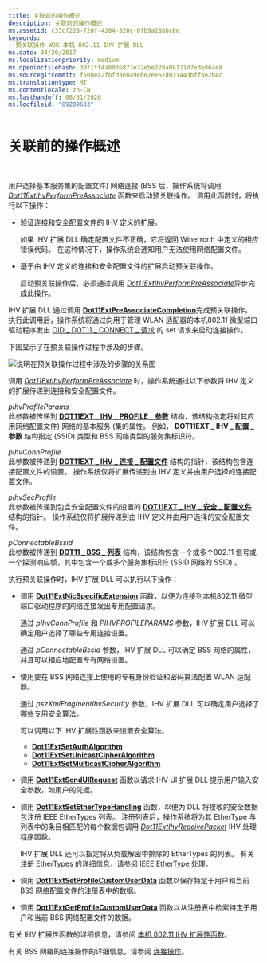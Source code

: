 ```yaml
---
title: 关联前的操作概述
description: 关联前的操作概述
ms.assetid: c33cf228-720f-4204-820c-0fb9a288bc6e
keywords:
- 预关联操作 WDK 本机 802.11 IHV 扩展 DLL
ms.date: 04/20/2017
ms.localizationpriority: medium
ms.openlocfilehash: 30f1ff4a8036877e32ebe228a08171d7e3e86ae8
ms.sourcegitcommit: f500ea2fbfd3e849eb82ee67d011443bff3e2b4c
ms.translationtype: MT
ms.contentlocale: zh-CN
ms.lasthandoff: 08/31/2020
ms.locfileid: "89209633"
---
```

# <a name="pre-association-operation-overview"></a>关联前的操作概述




 

用户选择基本服务集的配置文件) 网络连接 (BSS 后，操作系统将调用 [*Dot11ExtIhvPerformPreAssociate*](/windows-hardware/drivers/ddi/wlanihv/nc-wlanihv-dot11extihv_perform_pre_associate) 函数来启动预关联操作。 调用此函数时，将执行以下操作：

-   验证连接和安全配置文件的 IHV 定义的扩展。

    如果 IHV 扩展 DLL 确定配置文件不正确，它将返回 Winerror.h 中定义的相应错误代码。 在这种情况下，操作系统会通知用户无法使用网络配置文件。

-   基于由 IHV 定义的连接和安全配置文件的扩展启动预关联操作。

    启动预关联操作后，必须通过调用 [*Dot11ExtIhvPerformPreAssociate*](/windows-hardware/drivers/ddi/wlanihv/nc-wlanihv-dot11extihv_perform_pre_associate)异步完成此操作。

IHV 扩展 DLL 通过调用 [**Dot11ExtPreAssociateCompletion**](/windows-hardware/drivers/ddi/wlanihv/nc-wlanihv-dot11ext_pre_associate_completion)完成预关联操作。 执行此调用后，操作系统将通过向用于管理 WLAN 适配器的本机802.11 微型端口驱动程序发出 [OID \_ DOT11 \_ CONNECT \_ 请求](/previous-versions/windows/hardware/wireless/oid-dot11-connect-request) 的 set 请求来启动连接操作。

下图显示了在预关联操作过程中涉及的步骤。

![说明在预关联操作过程中涉及的步骤的关系图](images/ihv-ext-preassoc.png)

调用 [*Dot11ExtIhvPerformPreAssociate*](/windows-hardware/drivers/ddi/wlanihv/nc-wlanihv-dot11extihv_perform_pre_associate) 时，操作系统通过以下参数将 IHV 定义的扩展传递到连接和安全配置文件。

<a href="" id="pihvprofileparams"></a>*pIhvProfileParams*  
此参数被传递到 [**DOT11EXT \_ IHV \_ PROFILE \_ 参数**](/windows-hardware/drivers/ddi/wlanihvtypes/ns-wlanihvtypes-_dot11ext_ihv_profile_params) 结构，该结构指定将对其应用网络配置文件) 网络的基本服务 (集的属性。 例如， **DOT11EXT \_ IHV \_ 配置 \_ 参数** 结构指定 (SSID) 类型和 BSS 网络类型的服务集标识符。

<a href="" id="pihvconnprofile"></a>*pIhvConnProfile*  
此参数被传递到 [**DOT11EXT \_ IHV \_ 连接 \_ 配置文件**](/windows-hardware/drivers/ddi/wlanihv/ns-wlanihv-_dot11ext_ihv_connectivity_profile) 结构的指针，该结构包含连接配置文件的设置。 操作系统仅将扩展传递到由 IHV 定义并由用户选择的连接配置文件。

<a href="" id="pihvsecprofile"></a>*pIhvSecProfile*  
此参数被传递到包含安全配置文件的设置的 [**DOT11EXT \_ IHV \_ 安全 \_ 配置文件**](/windows-hardware/drivers/ddi/wlanihv/ns-wlanihv-_dot11ext_ihv_security_profile) 结构的指针。 操作系统仅将扩展传递到由 IHV 定义并由用户选择的安全配置文件。

<a href="" id="pconnectablebssid"></a>*pConnectableBssid*  
此参数被传递到 [**DOT11 \_ BSS \_ 列表**](/windows-hardware/drivers/ddi/wlclient/ns-wlclient-_dot11_bss_list) 结构，该结构包含一个或多个802.11 信号或一个探测响应帧，其中包含一个或多个服务集标识符 (SSID 网络的 SSID) 。

执行预关联操作时，IHV 扩展 DLL 可以执行以下操作：

-   调用 [**Dot11ExtNicSpecificExtension**](/windows-hardware/drivers/ddi/wlanihv/nc-wlanihv-dot11ext_nic_specific_extension) 函数，以便为连接到本机802.11 微型端口驱动程序的网络连接发出专用配置请求。

    通过 *pIhvConnProfile* 和 *PIHVPROFILEPARAMS* 参数，IHV 扩展 DLL 可以确定用户选择了哪些专用连接设置。

    通过 *pConnectableBssid* 参数，IHV 扩展 DLL 可以确定 BSS 网络的属性，并且可以相应地配置专有网络设置。

-   使用要在 BSS 网络连接上使用的专有身份验证和密码算法配置 WLAN 适配器。

    通过 *pszXmlFragmentIhvSecurity* 参数，IHV 扩展 DLL 可以确定用户选择了哪些专用安全算法。

    可以调用以下 IHV 扩展性函数来设置安全算法。

    -   [**Dot11ExtSetAuthAlgorithm**](/windows-hardware/drivers/ddi/wlanihv/nc-wlanihv-dot11ext_set_auth_algorithm)
    -   [**Dot11ExtSetUnicastCipherAlgorithm**](/windows-hardware/drivers/ddi/wlanihv/nc-wlanihv-dot11ext_set_unicast_cipher_algorithm)
    -   [**Dot11ExtSetMulticastCipherAlgorithm**](/windows-hardware/drivers/ddi/wlanihv/nc-wlanihv-dot11ext_set_multicast_cipher_algorithm)
-   调用 [**Dot11ExtSendUIRequest**](/windows-hardware/drivers/ddi/wlanihv/nc-wlanihv-dot11ext_send_ui_request) 函数以请求 IHV UI 扩展 DLL 提示用户输入安全参数，如用户的凭据。

-   调用 [**Dot11ExtSetEtherTypeHandling**](/windows-hardware/drivers/ddi/wlanihv/nc-wlanihv-dot11ext_set_ethertype_handling) 函数，以便为 DLL 将接收的安全数据包注册 IEEE EtherTypes 列表。 注册列表后，操作系统将为其 EtherType 与列表中的条目相匹配的每个数据包调用 [*Dot11ExtIhvReceivePacket*](/windows-hardware/drivers/ddi/wlanihv/nc-wlanihv-dot11extihv_receive_packet) IHV 处理程序函数。

    IHV 扩展 DLL 还可以指定将从负载解密中排除的 EtherTypes 的列表。 有关注册 EtherTypes 的详细信息，请参阅 [IEEE EtherType 处理](ieee-ethertype-handling.md)。

-   调用 [**Dot11ExtSetProfileCustomUserData**](/windows-hardware/drivers/ddi/wlanihv/nc-wlanihv-dot11ext_set_profile_custom_user_data) 函数以保存特定于用户和当前 BSS 网络配置文件的注册表中的数据。

-   调用 [**Dot11ExtGetProfileCustomUserData**](/windows-hardware/drivers/ddi/wlanihv/nc-wlanihv-dot11ext_get_profile_custom_user_data) 函数以从注册表中检索特定于用户和当前 BSS 网络配置文件的数据。

有关 IHV 扩展性函数的详细信息，请参阅 [本机 802.11 IHV 扩展性函数](./native-802-11-ihv-extensibility-functions.md)。

有关 BSS 网络的连接操作的详细信息，请参阅 [连接操作](/previous-versions/windows/hardware/wireless/connection-operations)。

 

 